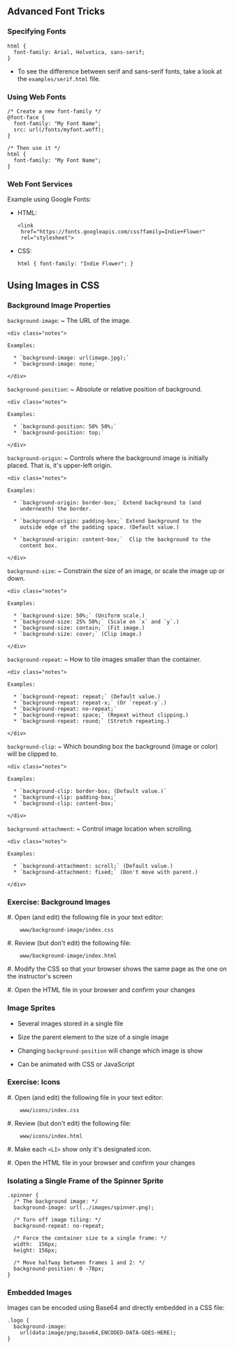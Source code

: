 ## Advanced Font Tricks

### Specifying Fonts

~~~ {.css}
html {
  font-family: Arial, Helvetica, sans-serif;
}
~~~

<div class="notes">

  * To see the difference between serif and sans-serif fonts, take a
    look at the `examples/serif.html` file.

</div>

### Using Web Fonts

~~~ {.css}
/* Create a new font-family */
@font-face {
  font-family: "My Font Name";
  src: url(/fonts/myfont.woff);
}

/* Then use it */
html {
  font-family: "My Font Name";
}
~~~

### Web Font Services

Example using Google Fonts:

  * HTML:

    ~~~ {.html}
    <link
     href="https://fonts.googleapis.com/css?family=Indie+Flower"
     rel="stylesheet">
    ~~~


  * CSS:

    ~~~ {.css}
    html { font-family: "Indie Flower"; }
    ~~~

## Using Images in CSS

### Background Image Properties

`background-image`:
  ~ The URL of the image.

    <div class="notes">

    Examples:

      * `background-image: url(image.jpg);`
      * `background-image: none;`

    </div>

`background-position`:
  ~ Absolute or relative position of background.

    <div class="notes">

    Examples:

      * `background-position: 50% 50%;`
      * `background-position: top;`

    </div>

`background-origin`:
  ~ Controls where the background image is initially placed.  That is,
    it's upper-left origin.

    <div class="notes">

    Examples:

      * `background-origin: border-box;` Extend background to (and
        underneath) the border.

      * `background-origin: padding-box;` Extend background to the
        outside edge of the padding space. (Default value.)

      * `background-origin: content-box;`  Clip the background to the
        content box.

    </div>

<!-- Useful tip: transparent border:
border: 10px solid rgba(255, 255, 255, 0.2);
background-repeat: no-repeat;
-->

`background-size`:
  ~ Constrain the size of an image, or scale the image up or down.

    <div class="notes">

    Examples:

      * `background-size: 50%;` (Uniform scale.)
      * `background-size: 25% 50%;` (Scale on `x` and `y`.)
      * `background-size: contain;` (Fit image.)
      * `background-size: cover;` (Clip image.)

    </div>

`background-repeat`:
  ~ How to tile images smaller than the container.

    <div class="notes">

    Examples:

      * `background-repeat: repeat;` (Default value.)
      * `background-repeat: repeat-x;` (Or `repeat-y`.)
      * `background-repeat: no-repeat;`
      * `background-repeat: space;` (Repeat without clipping.)
      * `background-repeat: round;` (Stretch repeating.)

    </div>

`background-clip`:
  ~ Which bounding box the background (image or color) will be clipped to.

    <div class="notes">

    Examples:

      * `background-clip: border-box; (Default value.)`
      * `background-clip: padding-box;`
      * `background-clip: content-box;`

    </div>

<!-- Useful tip: transparent border:
border: 10px solid rgba(255, 255, 255, 0.2);
background-repeat: no-repeat;
-->

`background-attachment`:
  ~ Control image location when scrolling.

    <div class="notes">

    Examples:

      * `background-attachment: scroll;` (Default value.)
      * `background-attachment: fixed;` (Don't move with parent.)

    </div>

### Exercise: Background Images

  #. Open (and edit) the following file in your text editor:

        www/background-image/index.css

  #. Review (but don't edit) the following file:

        www/background-image/index.html

  #. Modify the CSS so that your browser shows the same page as the
     one on the instructor's screen

  #. Open the HTML file in your browser and confirm your changes

<!-- Solution: solutions/css/cssfund/www/background-image/index.css -->

### Image Sprites

  * Several images stored in a single file

  * Size the parent element to the size of a single image

  * Changing `background-position` will change which image is show

  * Can be animated with CSS or JavaScript

### Exercise: Icons

  #. Open (and edit) the following file in your text editor:

        www/icons/index.css

  #. Review (but don't edit) the following file:

        www/icons/index.html

  #. Make each `<LI>` show only it's designated icon.

  #. Open the HTML file in your browser and confirm your changes

<div class="notes">

### Isolating a Single Frame of the Spinner Sprite

~~~ {.css}
.spinner {
  /* The background image: */
  background-image: url(../images/spinner.png);

  /* Turn off image tiling: */
  background-repeat: no-repeat;

  /* Force the container size to a single frame: */
  width:  156px;
  height: 156px;

  /* Move halfway between frames 1 and 2: */
  background-position: 0 -78px;
}
~~~

</div>

### Embedded Images

Images can be encoded using Base64 and directly embedded in a CSS
file:

~~~ {.css}
.logo {
  background-image:
    url(data:image/png;base64,ENCODED-DATA-GOES-HERE);
}
~~~
